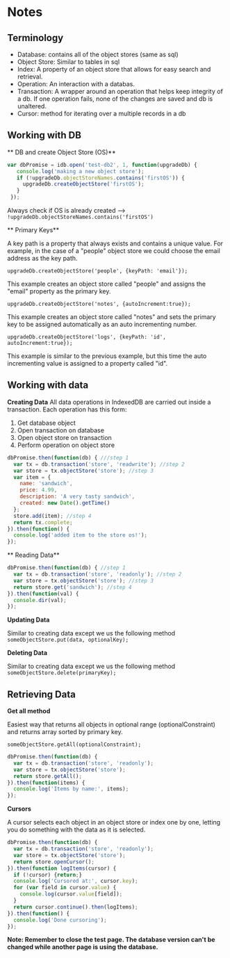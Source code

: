 # Notes
## Terminology
- Database: contains all of the object stores (same as sql)
- Object Store: Similar to tables in sql
- Index: A property of an object store that allows for easy search and retrieval.
- Operation: An interaction with a databas.
- Transaction: A wrapper around an operation that helps keep integrity of a db. If one operation fails, none of the changes are saved and db is unaltered.
- Cursor: method for iterating over a multiple records in a db

## Working with DB
** DB and create Object Store (OS)**
```javascript
var dbPromise = idb.open('test-db2', 1, function(upgradeDb) {
   console.log('making a new object store');
   if (!upgradeDb.objectStoreNames.contains('firstOS')) {
     upgradeDb.createObjectStore('firstOS');
   }
 });
 ```
 Always check if OS is already created --> `!upgradeDb.objectStoreNames.contains('firstOS')`

 ** Primary Keys**

 A key path is a property that always exists and contains a unique value. For example, in the case of a "people" object store we could choose the email address as the key path.

`upgradeDb.createObjectStore('people', {keyPath: 'email'});`

This example creates an object store called "people" and assigns the "email" property as the primary key.

`upgradeDb.createObjectStore('notes', {autoIncrement:true});`

This example creates an object store called "notes" and sets the primary key to be assigned automatically as an auto incrementing number.

`upgradeDb.createObjectStore('logs', {keyPath: 'id', autoIncrement:true});`

This example is similar to the previous example, but this time the auto incrementing value is assigned to a property called "id".
## Working with data
**Creating Data**
All data operations in IndexedDB are carried out inside a transaction. Each operation has this form:

1. Get database object
2. Open transaction on database
3. Open object store on transaction
4. Perform operation on object store

```javascript
dbPromise.then(function(db) { ///step 1
  var tx = db.transaction('store', 'readwrite'); //step 2
  var store = tx.objectStore('store'); //step 3
  var item = {
    name: 'sandwich',
    price: 4.99,
    description: 'A very tasty sandwich',
    created: new Date().getTime()
  };
  store.add(item); //step 4
  return tx.complete;
}).then(function() {
  console.log('added item to the store os!');
});
```

** Reading Data**
```javascript
dbPromise.then(function(db) { //step 1
  var tx = db.transaction('store', 'readonly'); //step 2
  var store = tx.objectStore('store'); //step 3
  return store.get('sandwich'); //step 4
}).then(function(val) {
  console.dir(val);
});
```
**Updating Data**

Similar to creating data except we us the following method
`someObjectStore.put(data, optionalKey);`

**Deleting Data**

Similar to creating data except we us the following method
`someObjectStore.delete(primaryKey);`

## Retrieving Data
**Get all method**

Easiest way that returns all objects in optional range (optionalConstraint) and returns array sorted by primary key.

`someObjectStore.getAll(optionalConstraint);`
```javascript
dbPromise.then(function(db) {
  var tx = db.transaction('store', 'readonly');
  var store = tx.objectStore('store');
  return store.getAll();
}).then(function(items) {
  console.log('Items by name:', items);
});
```
**Cursors**

A cursor selects each object in an object store or index one by one, letting you do something with the data as it is selected.

```javascript
dbPromise.then(function(db) {
  var tx = db.transaction('store', 'readonly');
  var store = tx.objectStore('store');
  return store.openCursor();
}).then(function logItems(cursor) {
  if (!cursor) {return;}
  console.log('Cursored at:', cursor.key);
  for (var field in cursor.value) {
    console.log(cursor.value[field]);
  }
  return cursor.continue().then(logItems);
}).then(function() {
  console.log('Done cursoring');
});
```

**Note: Remember to close the test page. The database version can't be changed while another page is using the database.**
